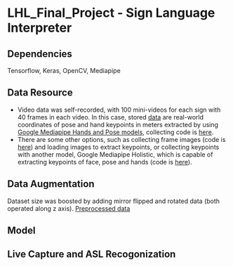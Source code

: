 # LHL_Final_Project - Sign Language Interpreter

## Dependencies
Tensorflow, Keras, OpenCV, Mediapipe

## Data Resource
* Video data was self-recorded, with 100 mini-videos for each sign with 40 frames in each video. In this case, stored [data](data/recorded_keypoints) are real-world coordinates of pose and hand keypoints in meters extracted by using [Google Mediapipe Hands and Pose models](https://google.github.io/mediapipe/solutions/hands.html), collecting code is [here](src/collect_keypoints_pose_hands.py).
* There are some other options, such as collecting frame images (code is [here](collect_frames.py)) and loading images to extract keypoints, or collecting keypoints with another model, Google Mediapipe Holistic, which is capable of extracting keypoints of face, pose and hands (code is [here](collect_keypoints_holistic.py)).

## Data Augmentation
Dataset size was boosted by adding mirror flipped and rotated data (both operated along z axis). [Preprocessed data](data/preprocessed_data)

## Model

## Live Capture and ASL Recogonization
